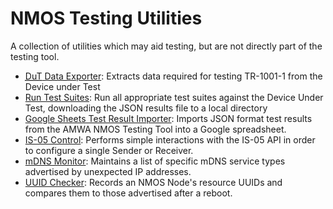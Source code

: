 # NMOS Testing Utilities

A collection of utilities which may aid testing, but are not directly part of the testing tool.

* [<abbr title="Device under Test">DuT</abbr> Data Exporter](dut-data-exporter): Extracts data required for testing TR-1001-1 from the Device under Test
* [Run Test Suites](run-test-suites): Run all appropriate test suites against the Device Under Test, downloading the JSON results file to a local directory
* [Google Sheets Test Result Importer](run-test-suites/gsheets-import): Imports JSON format test results from the AMWA NMOS Testing Tool into a Google spreadsheet.
* [IS-05 Control](is-05-control): Performs simple interactions with the IS-05 API in order to configure a single Sender or Receiver.
* [mDNS Monitor](mdns-monitor): Maintains a list of specific mDNS service types advertised by unexpected IP addresses.
* [UUID Checker](uuid-checker): Records an NMOS Node's resource UUIDs and compares them to those advertised after a reboot.
